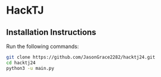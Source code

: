 # HackTJ

## Installation Instructions

Run the following commands:
```bash
git clone https://github.com/JasonGrace2282/hacktj24.git
cd hacktj24
python3 -u main.py
```

